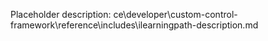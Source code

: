 Placeholder description: ce\developer\custom-control-framework\reference\includes\ilearningpath-description.md